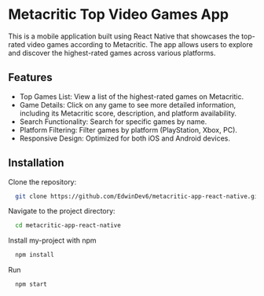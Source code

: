 # Metacritic Top Video Games App
This is a mobile application built using React Native that showcases the top-rated video games according to Metacritic. The app allows users to explore and discover the highest-rated games across various platforms.

## Features
+ Top Games List: View a list of the highest-rated games on Metacritic.
+ Game Details: Click on any game to see more detailed information, including its Metacritic score, description, and platform availability.
+ Search Functionality: Search for specific games by name.
+ Platform Filtering: Filter games by platform (PlayStation, Xbox, PC).
+ Responsive Design: Optimized for both iOS and Android devices.


## Installation
Clone the repository:
```bash
  git clone https://github.com/EdwinDev6/metacritic-app-react-native.git
```

Navigate to the project directory:
```bash
  cd metacritic-app-react-native
```
Install my-project with npm

```bash
  npm install
```

Run
```bash
  npm start
```
